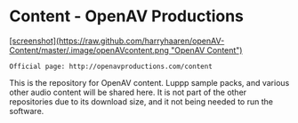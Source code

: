 Content - OpenAV Productions
===============================

<a href="http://openavproductions.com/content" target="_blank">
[screenshot](https://raw.github.com/harryhaaren/openAV-Content/master/.image/openAVcontent.png "OpenAV Content")
</a>

```
Official page: http://openavproductions.com/content
```

This is the repository for OpenAV content.
Luppp sample packs, and various other audio content
will be shared here. It is not part of the other
repositories due to its download size, and it not
being needed to run the software.
